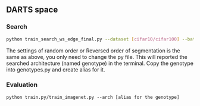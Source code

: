 
## DARTS space


### Search
```bash
python train_search_ws_edge_final.py --dataset [cifar10/cifar100] --batch_size 128 --split_ckpts 15,25,35,45 --warmup_epoch 10 --kd_loss multi_teacher --projection_warmup_epoch 5
```

The settings of random order or Reversed order of segmentation is the same as above, you only need to change the py file. This will reported the searched architecture (named genotype) in the terminal. Copy the genotype into genotypes.py and create alias for it.


### Evaluation
```shell
python train.py/train_imagenet.py --arch [alias for the genotype]
```


